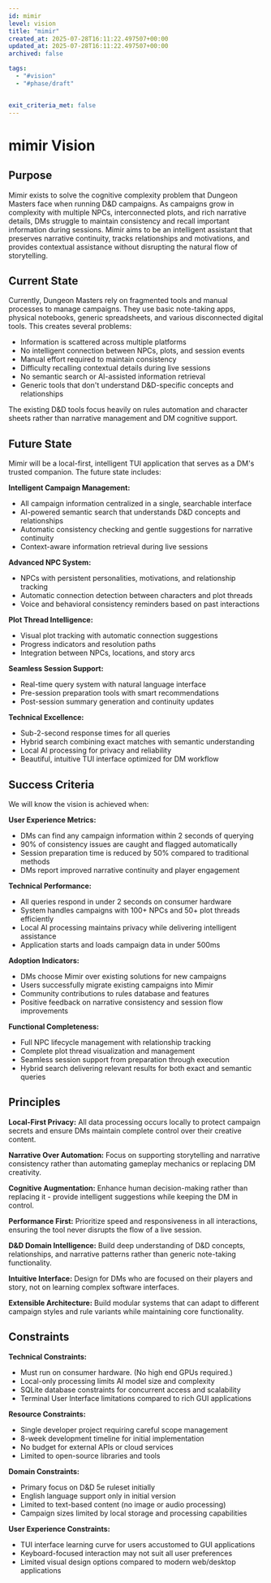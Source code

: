 ```yaml
---
id: mimir
level: vision
title: "mimir"
created_at: 2025-07-28T16:11:22.497507+00:00
updated_at: 2025-07-28T16:11:22.497507+00:00
archived: false

tags:
  - "#vision"
  - "#phase/draft"


exit_criteria_met: false
---
```


# mimir Vision

## Purpose

Mimir exists to solve the cognitive complexity problem that Dungeon Masters face when running D&D campaigns. As campaigns grow in complexity with multiple NPCs, interconnected plots, and rich narrative details, DMs struggle to maintain consistency and recall important information during sessions. Mimir aims to be an intelligent assistant that preserves narrative continuity, tracks relationships and motivations, and provides contextual assistance without disrupting the natural flow of storytelling.

## Current State

Currently, Dungeon Masters rely on fragmented tools and manual processes to manage campaigns. They use basic note-taking apps, physical notebooks, generic spreadsheets, and various disconnected digital tools. This creates several problems:

- Information is scattered across multiple platforms
- No intelligent connection between NPCs, plots, and session events
- Manual effort required to maintain consistency
- Difficulty recalling contextual details during live sessions
- No semantic search or AI-assisted information retrieval
- Generic tools that don't understand D&D-specific concepts and relationships

The existing D&D tools focus heavily on rules automation and character sheets rather than narrative management and DM cognitive support.

## Future State

Mimir will be a local-first, intelligent TUI application that serves as a DM's trusted companion. The future state includes:

**Intelligent Campaign Management:**
- All campaign information centralized in a single, searchable interface
- AI-powered semantic search that understands D&D concepts and relationships
- Automatic consistency checking and gentle suggestions for narrative continuity
- Context-aware information retrieval during live sessions

**Advanced NPC System:**
- NPCs with persistent personalities, motivations, and relationship tracking
- Automatic connection detection between characters and plot threads
- Voice and behavioral consistency reminders based on past interactions

**Plot Thread Intelligence:**
- Visual plot tracking with automatic connection suggestions
- Progress indicators and resolution paths
- Integration between NPCs, locations, and story arcs

**Seamless Session Support:**
- Real-time query system with natural language interface
- Pre-session preparation tools with smart recommendations
- Post-session summary generation and continuity updates

**Technical Excellence:**
- Sub-2-second response times for all queries
- Hybrid search combining exact matches with semantic understanding
- Local AI processing for privacy and reliability
- Beautiful, intuitive TUI interface optimized for DM workflow

## Success Criteria

We will know the vision is achieved when:

**User Experience Metrics:**
- DMs can find any campaign information within 2 seconds of querying
- 90% of consistency issues are caught and flagged automatically
- Session preparation time is reduced by 50% compared to traditional methods
- DMs report improved narrative continuity and player engagement

**Technical Performance:**
- All queries respond in under 2 seconds on consumer hardware
- System handles campaigns with 100+ NPCs and 50+ plot threads efficiently
- Local AI processing maintains privacy while delivering intelligent assistance
- Application starts and loads campaign data in under 500ms

**Adoption Indicators:**
- DMs choose Mimir over existing solutions for new campaigns
- Users successfully migrate existing campaigns into Mimir
- Community contributions to rules database and features
- Positive feedback on narrative consistency and session flow improvements

**Functional Completeness:**
- Full NPC lifecycle management with relationship tracking
- Complete plot thread visualization and management
- Seamless session support from preparation through execution
- Hybrid search delivering relevant results for both exact and semantic queries

## Principles

**Local-First Privacy:** All data processing occurs locally to protect campaign secrets and ensure DMs maintain complete control over their creative content.

**Narrative Over Automation:** Focus on supporting storytelling and narrative consistency rather than automating gameplay mechanics or replacing DM creativity.

**Cognitive Augmentation:** Enhance human decision-making rather than replacing it - provide intelligent suggestions while keeping the DM in control.

**Performance First:** Prioritize speed and responsiveness in all interactions, ensuring the tool never disrupts the flow of a live session.

**D&D Domain Intelligence:** Build deep understanding of D&D concepts, relationships, and narrative patterns rather than generic note-taking functionality.

**Intuitive Interface:** Design for DMs who are focused on their players and story, not on learning complex software interfaces.

**Extensible Architecture:** Build modular systems that can adapt to different campaign styles and rule variants while maintaining core functionality.

## Constraints

**Technical Constraints:**
- Must run on consumer hardware. (No high end GPUs required.)
- Local-only processing limits AI model size and complexity
- SQLite database constraints for concurrent access and scalability
- Terminal User Interface limitations compared to rich GUI applications

**Resource Constraints:**
- Single developer project requiring careful scope management
- 8-week development timeline for initial implementation
- No budget for external APIs or cloud services
- Limited to open-source libraries and tools

**Domain Constraints:**
- Primary focus on D&D 5e ruleset initially
- English language support only in initial version
- Limited to text-based content (no image or audio processing)
- Campaign sizes limited by local storage and processing capabilities

**User Experience Constraints:**
- TUI interface learning curve for users accustomed to GUI applications
- Keyboard-focused interaction may not suit all user preferences
- Limited visual design options compared to modern web/desktop applications
